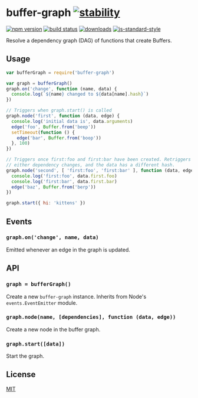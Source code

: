 # buffer-graph [![stability][0]][1]
[![npm version][2]][3] [![build status][4]][5]
[![downloads][8]][9] [![js-standard-style][10]][11]

Resolve a dependency graph (DAG) of functions that create Buffers.

## Usage
```js
var bufferGraph = require('buffer-graph')

var graph = bufferGraph()
graph.on('change', function (name, data) {
  console.log(`${name} changed to ${data[name].hash}`)
})

// Triggers when graph.start() is called
graph.node('first', function (data, edge) {
  console.log('initial data is', data.arguments)
  edge('foo', Buffer.from('beep'))
  setTimeout(function () {
    edge('bar', Buffer.from('boop'))
  }, 100)
})

// Triggers once first:foo and first:bar have been created. Retriggers if
// either dependency changes, and the data has a different hash.
graph.node('second', [ 'first:foo', 'first:bar' ], function (data, edge) {
  console.log('first:foo', data.first.foo)
  console.log('first:bar', data.first.bar)
  edge('baz', Buffer.from('berp'))
})

graph.start({ hi: 'kittens' })
```

## Events
### `graph.on('change', name, data)`
Emitted whenever an edge in the graph is updated.

## API
### `graph = bufferGraph()`
Create a new `buffer-graph` instance. Inherits from Node's
`events.EventEmitter` module.

### `graph.node(name, [dependencies], function (data, edge))`
Create a new node in the buffer graph.

### `graph.start([data])`
Start the graph.

## License
[MIT](https://tldrlegal.com/license/mit-license)

[0]: https://img.shields.io/badge/stability-experimental-orange.svg?style=flat-square
[1]: https://nodejs.org/api/documentation.html#documentation_stability_index
[2]: https://img.shields.io/npm/v/buffer-graph.svg?style=flat-square
[3]: https://npmjs.org/package/buffer-graph
[4]: https://img.shields.io/travis/yoshuawuyts/buffer-graph/master.svg?style=flat-square
[5]: https://travis-ci.org/yoshuawuyts/buffer-graph
[6]: https://img.shields.io/codecov/c/github/yoshuawuyts/buffer-graph/master.svg?style=flat-square
[7]: https://codecov.io/github/yoshuawuyts/buffer-graph
[8]: http://img.shields.io/npm/dm/buffer-graph.svg?style=flat-square
[9]: https://npmjs.org/package/buffer-graph
[10]: https://img.shields.io/badge/code%20style-standard-brightgreen.svg?style=flat-square
[11]: https://github.com/feross/standard
